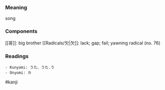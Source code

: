 ### Meaning

song

### Components

[[哥]]: big brother [[Radicals/欠|欠]]: lack; gap; fail; yawning radical (no. 76)

### Readings

```
- Kunyomi: うた、うた.う
- Onyomi: カ
```

#kanji